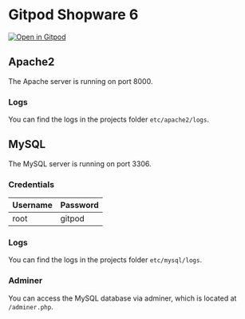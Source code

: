 # Gitpod Shopware 6

[![Open in Gitpod](https://gitpod.io/button/open-in-gitpod.svg)](https://gitpod.io/#https://github.com/codeblick/gitpod-shopware-6)

## Apache2

The Apache server is running on port 8000.

### Logs

You can find the logs in the projects folder `etc/apache2/logs`.

## MySQL

The MySQL server is running on port 3306.

### Credentials

|Username|Password|
|--------|--------|
|root    |gitpod  |

### Logs

You can find the logs in the projects folder `etc/mysql/logs`.

### Adminer

You can access the MySQL database via adminer, which is located at `/adminer.php`.
